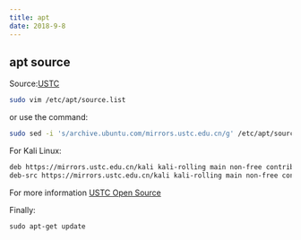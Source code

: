 ```yaml
---
title: apt
date: 2018-9-8
---
```


## apt source

Source:[USTC](http://mirrors.ustc.edu.cn/)

```bash
sudo vim /etc/apt/source.list
```

or use the command:

```bash
sudo sed -i 's/archive.ubuntu.com/mirrors.ustc.edu.cn/g' /etc/apt/sources.list
```

For Kali Linux:

```bash
deb https://mirrors.ustc.edu.cn/kali kali-rolling main non-free contrib
deb-src https://mirrors.ustc.edu.cn/kali kali-rolling main non-free contrib
```

For more information [USTC Open Source](http://mirrors.ustc.edu.cn/)

Finally:

`sudo apt-get update`



